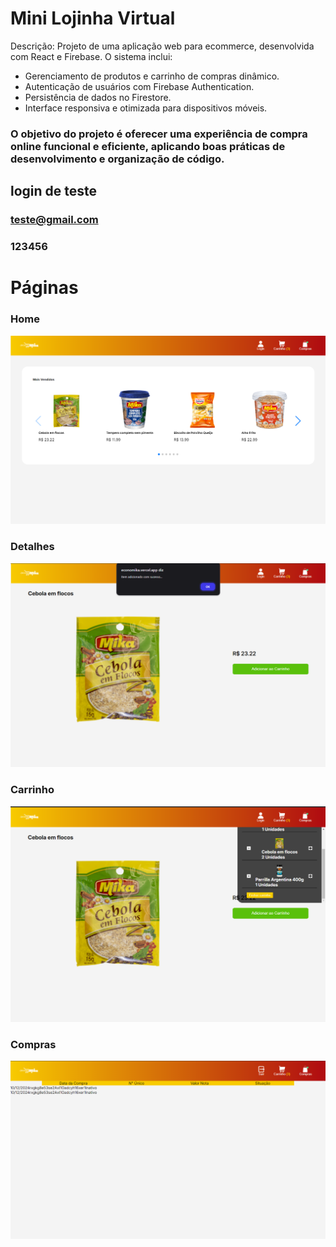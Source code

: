 # Mini Lojinha Virtual

Descrição:
Projeto de uma aplicação web para ecommerce, desenvolvida com React e Firebase. O sistema inclui:

* Gerenciamento de produtos e carrinho de compras dinâmico. 
* Autenticação de usuários com Firebase Authentication.
* Persistência de dados no Firestore.
* Interface responsiva e otimizada para dispositivos móveis.

### O objetivo do projeto é oferecer uma experiência de compra online funcional e eficiente, aplicando boas práticas de desenvolvimento e organização de código.

## login de teste </br>
### teste@gmail.com
### 123456

# Páginas

### Home
<img src="./src//assets/home.png">

### Detalhes
<img src="./src//assets/detalhes.png">

### Carrinho
<img src="./src//assets/carringo.png">

### Compras
<img src="./src//assets/compras.png">



